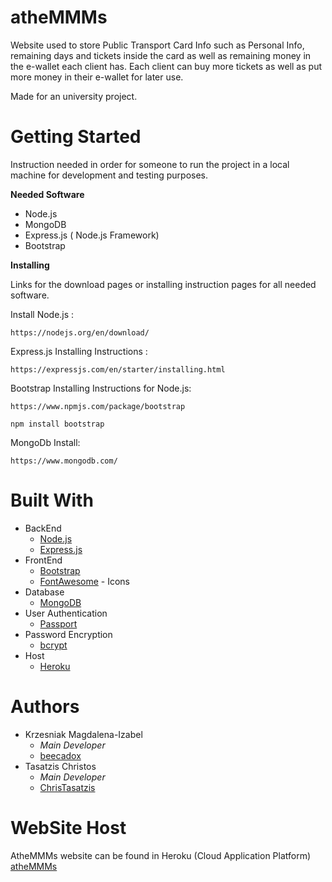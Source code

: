 # atheMMMs
Website used to store Public Transport Card Info such as Personal Info, remaining days and tickets inside the card as well as remaining money in the e-wallet each client has. 
Each client can buy more tickets as well as put more money in their e-wallet for later use.

Made for an university project.
# Getting Started
Instruction needed in order for someone to run the project in a local machine for development and testing purposes.

**Needed Software**
- Node.js
- MongoDB
- Express.js ( Node.js Framework)
- Bootstrap 

**Installing**

Links for the download pages or installing instruction pages for all needed software.

Install Node.js :

```
https://nodejs.org/en/download/
```
Express.js Installing Instructions :

```
https://expressjs.com/en/starter/installing.html
```
Bootstrap Installing Instructions for Node.js:

```
https://www.npmjs.com/package/bootstrap
```
```
npm install bootstrap
```
MongoDb Install:
```
https://www.mongodb.com/
```

# Built With
- BackEnd
    - [Node.js](https://nodejs.org/en/)
    - [Express.js](https://expressjs.com)
- FrontEnd
    - [Bootstrap](https://getbootstrap.com)
    - [FontAwesome](https://fontawesome.com) - Icons
- Database
    - [MongoDB](https://www.mongodb.com)
- User Authentication
    - [Passport](http://www.passportjs.org)
- Password Encryption 
    - [bcrypt](https://www.npmjs.com/package/bcrypt)
- Host
    - [Heroku](https://www.heroku.com)

# Authors
- Krzesniak Magdalena-Izabel 
  - *Main Developer* 
  - [beecadox](https://github.com/beecadox)
- Tasatzis Christos
  - *Main Developer* 
  - [ChrisTasatzis](https://github.com/ChrisTasatzis)
# WebSite Host
AtheMMMs website can be found in Heroku (Cloud Application Platform) [atheMMMs](http://athemmms.herokuapp.com)
